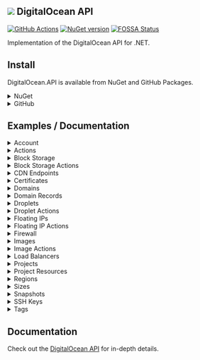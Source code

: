 ## ![](http://i.imgur.com/llqIpX6.png) DigitalOcean API

[![GitHub Actions](https://img.shields.io/endpoint.svg?url=https%3A%2F%2Factions-badge.atrox.dev%2Ftrmcnvn%2FDigitalOcean.API%2Fbadge&label=build&logo=none)](https://actions-badge.atrox.dev/trmcnvn/DigitalOcean.API/goto)
[![NuGet version](https://img.shields.io/nuget/v/DigitalOcean.API.svg)](https://www.nuget.org/packages/DigitalOcean.API)
[![FOSSA Status](https://app.fossa.com/api/projects/git%2Bgithub.com%2Ftrmcnvn%2FDigitalOcean.API.svg?type=shield)](https://app.fossa.com/projects/git%2Bgithub.com%2Ftrmcnvn%2FDigitalOcean.API?ref=badge_shield)

Implementation of the DigitalOcean API for .NET.

## Install

DigitalOcean.API is available from NuGet and GitHub Packages.

<details>
<summary>NuGet</summary>

```
dotnet add package DigitalOcean.API
```

</details>
<details>
<summary>GitHub</summary>

Make sure that you have followed these [steps](https://help.github.com/en/articles/configuring-nuget-for-use-with-github-package-registry#installing-a-package) to setup GitHub Packages.

```
dotnet add package DigitalOcean.API -s https://nuget.pkg.github.com/trmcnvn/index.json
```

</details>

## Examples / Documentation

<details>
  <summary>Account</summary>

[DigitalOcean Documentation](https://developers.digitalocean.com/Documentation/v2/#account)

#### Get User Information

```csharp
var account = await client.Account.Get();
// => Models.Responses.Account
```

</details>
<details>
  <summary>Actions</summary>

[DigitalOcean Documentation](https://developers.digitalocean.com/Documentation/v2/#actions)

#### List all Actions

```csharp
var actions = await client.Actions.GetAll();
// => IReadOnlyList<Models.Responses.Action>
```

#### Retreive an existing Action

```csharp
var action = await client.Actions.Get(36804636);
// => Models.Responses.Action
```

</details>
<details>
<summary>Block Storage</summary>

[DigitalOcean Documentation](https://developers.digitalocean.com/documentation/v2/#block-storage)

#### List all volumes

```csharp
var volumes = await client.Volumes.GetAll();
// => IReadOnlyList<Models.Responses.Volume>
```

#### Create a new volume

```csharp
var newVolume = new Models.Requests.Volume {
  SizeGigabytes = 10,
  Name = "example",
  Description = "Block store for examples",
  Region = "nyc1"
};
var volume = await client.Volumes.Create(newVolume);
// => Models.Responses.Volume
```

#### Retreive an existing volume

```csharp
var volume = await client.Volumes.Get("7724db7c-e098-11e5-b522-000f53304e51");
// => Models.Responses.Volume
```

#### Retreive an existing volume by name

```csharp
var volumes = await client.Volumes.GetByName("example", "nyc1");
// => IReadOnlyList<Models.Responses.Volume>
```

#### List snapshots for a volume

```csharp
var snapshots = await client.Volumes.GetSnapshots("7724db7c-e098-11e5-b522-000f53304e51");
// => IReadOnlyList<Models.Responses.Snapshot>
```

#### Create a snapshot from a volume

```csharp
var newSnapshot = new Models.Requests.VolumeSnapshot {
  Name = "big-data-snapshot"
};
var snapshot = await client.Volumes.CreateSnapshot("7724db7c-e098-11e5-b522-000f53304e51", newSnapshot);
// => Models.Responses.Snapshot
```

#### Delete a volume

```csharp
await client.Volumes.Delete("7724db7c-e098-11e5-b522-000f53304e51");
```

#### Delete a volume by name

```csharp
await client.Volumes.Delete("example", "nyc1");
```

#### Delete a volume by snapshot

```csharp
await client.Snapshots.Delete("12345");
```

</details>
<details>
<summary>Block Storage Actions</summary>

[DigitalOcean Documentation](https://developers.digitalocean.com/documentation/v2/#block-storage-actions)

#### Attach a volume to a Droplet

```csharp
var action = await client.VolumeActions.Attach("7724db7c-e098-11e5-b522-000f53304e51", 123456, "nyc1");
// => Models.Responses.Action
```

#### Attach a volume to a Droplet by name

```csharp
var action = await client.VolumeActions.AttachByName("example", 123456, "nyc1");
// => Models.Responses.Action
```

#### Remove a volume from a Droplet

```csharp
var action = await client.VolumeActions.Detach("7724db7c-e098-11e5-b522-000f53304e51", 123456, "nyc1");
// => Models.Responses.Action
```

#### Remove a volume from a Droplet by name

```csharp
var action = await client.VolumeActions.DetachByName("example", 123456, "nyc1");
// => Models.Responses.Action
```

#### Resize a volume

```csharp
var action = await client.VolumeActions.Resize("7724db7c-e098-11e5-b522-000f53304e51", 100, "nyc1");
// => Models.Responses.Action
```

#### List all actions for a volume

```csharp
var actions = await client.VolumeActions.GetActions("7724db7c-e098-11e5-b522-000f53304e51");
// => IReadOnlyList<Models.Responses.Action>
```

#### Retreive an existing volume action

```csharp
var action = await client.VolumeActions.GetAction("7724db7c-e098-11e5-b522-000f53304e51", 12345);
// => Models.Responses.Action
```

</details>
<details>
  <summary>CDN Endpoints</summary>

[DigitalOcean Documentation](https://developers.digitalocean.com/Documentation/v2/#cdn-endpoints)

#### Create a new CDN endpoint

```csharp
var newEndpoint = new Models.Requests.CdnEndpoint {
  Origin = "static-images.nyc3.digitaloceanspaces.com",
  CertificateId = "892071a0-bb95-49bc-8021-3afd67a210bf",
  CustomDomain = "static.example.com",
  Ttl = 3600,
};
var endpoint = await client.CdnEndpoints.Create(newEndpoint);
// => Models.Responses.CdnEndpoint
```

#### Retreive an existing CDN endpoint

```csharp
var endpoint = await client.CdnEndpoints.Get("19f06b6a-3ace-4315-b086-499a0e521b76");
// => Models.Responses.CdnEndpoint
```

#### List all CDN endpoints

```csharp
var endpoints = await client.CdnEndpoints.GetAll();
// => IReadOnlyList<Models.Responses.CdnEndpoint>
```

#### Update an exisiting CDN endpoint

```csharp
var updatedEndpoint = new Models.Requests.CdnEndpoint {
  Ttl = 1800,
};
var endpoint = await client.CdnEndpoints.Update("19f06b6a-3ace-4315-b086-499a0e521b76", updatedEndpoint);
// => Models.Responses.CdnEndpoint
```

#### Delete a CDN endpoint

```csharp
await client.CdnEndpoints.Delete("19f06b6a-3ace-4315-b086-499a0e521b76");
```

#### Purge the cache for an existing CDN endpoint

```csharp
var files = new Models.Requests.PurgeCdnFiles {
  Files = new List<string> {
    "assets/img/hero.png",
    "assets/css/*",
  },
};
await client.CdnEndpoints.PurgeCache("19f06b6a-3ace-4315-b086-499a0e521b76", files);
```

</details>
<details>
<summary>Certificates</summary>

[DigitalOcean Documentation](https://developers.digitalocean.com/Documentation/v2/#certificates)

#### Create a new custom Certificate

```csharp
var newCertificate = new Models.Requests.Certificate {
  Name = "web-cert-01",
  Type = "custom",
  PrivateKey = "-----BEGIN PRIVATE KEY-----",
  LeafCertificate = "-----BEGIN CERTIFICATE-----",
  CertificateChain = "-----BEGIN CERTIFICATE-----",
};
var certificate = await client.Certificates.Create(newCertificate);
// => IReadOnlyList<Models.Responses.Certificate>
```

#### Create a new Let's Encrypt Certificate

```csharp
var newCertificate = new Models.Requests.Certificate {
  Name = "le-cert-01",
  Type = "lets_encrypt",
  DnsNames = new List<string> {
    "www.example.com",
    "example.com",
  },
};
var certificate = await client.Certificates.Create(newCertificate);
// => IReadOnlyList<Models.Responses.Certificate>
```

#### Retreive an exisiting Certificate

```csharp
var certificate = await client.Certificates.Get("892071a0-bb95-49bc-8021-3afd67a210bf");
// => Models.Responses.Certificate
```

#### List all Certificates

```csharp
var certificates = await client.Certificates.GetAll();
// => IReadOnlyList<Models.Requests.Certificate>
```

#### Delete a Certificate

```csharp
await client.Certificates.Delete("892071a0-bb95-49bc-8021-3afd67a210bf");
```

</details>

<details>
<summary>Domains</summary>

[DigitalOcean Documentation](https://developers.digitalocean.com/Documentation/v2/#domains)

#### List all Domains

```csharp
var domains = await client.Domains.GetAll();
// => IReadOnlyList<Models.Responses.Domain>
```

#### Create a new Domain

```csharp
var newDomain = new Models.Requests.Domain {
  Name = "example.com",
  IpAddress = "1.2.3.4",
};
var domain = await client.Domains.Create(newDomain);
// => Models.Responses.Domain
```

#### Retreive an existing Domain

```csharp
var domain = await client.Domains.Get("example.com");
// => Models.Responses.Domain
```

#### Delete a Domain

```csharp
await client.Domains.Delete("example.com");
```

</details>
<details>
<summary>Domain Records</summary>

[DigitalOcean Documentation](https://developers.digitalocean.com/Documentation/v2/#domain-records)

#### List all Domain Records

```csharp
var records = await client.DomainRecords.GetAll();
// => IReadOnlyList<Models.Responses.DomainRecord>
```

#### Create a new Domain Record

```csharp
var newRecord = new Models.Requests.DomainRecord {
  Type = "A",
  Name = "www",
  Data = "162.10.66.0",
  Ttl = 1800,
};
var record = await client.DomainRecords.Create(newRecord);
// => Models.Responses.DomainRecord
```

#### Retreive an existing Domain Record

```csharp
var record = await client.DomainRecords.Get(3352896);
// => Models.Responses.DomainRecord
```

#### Update a Domain Record

```csharp
var updateRecord = new Models.Requests.UpdateDomainRecord {
  Name = "blog",
};
var record = await client.DomainRecords.Update(3352896, updateRecord);
// => Models.Responses.DomainRecord
```

#### Delete a Domain Record

```csharp
await client.DomainRecords.Delete();
```

</details>
<details>
  <summary>Droplets</summary>

[DigitalOcean Documentation](https://developers.digitalocean.com/Documentation/v2/#droplets)

#### Create a new Droplet

```csharp
var newDroplet = new Models.Requests.Droplet {
  Name = "example.com",
  Region = "nyc3",
  Size = "s-lvcpu-1gb",
  Image = "ubuntu-16-04-x64",
  SshIdsOrFingerprints = new List<int> { 107149 },
  Backups = false,
  Ipv6 = true,
  Tags = new List<string> { "web" },
};
var droplet = await client.Droplets.Create(newDroplet);
// => Models.Responses.Droplet
```

#### Retreive an existing Droplet by id

```csharp
var droplet = await client.Droplets.Get(3164494);
// => Models.Responses.Droplet
```

#### List all Droplets

```csharp
var droplets = await client.Droplets.GetAll();
// => IReadOnlyList<Models.Responses.Droplet>
```

#### Listing Droplets by Tag

```csharp
var droplets = await client.Droplets.GetAllByTag("awesome");
// => IReadOnlyList<Models.Responses.Droplet>
```

#### List all available Kernels for a Droplet

```csharp
var kernels = await client.Droplets.GetKernels(3164494);
// => IReadOnlyList<Models.Responses.Kernel>
```

#### List snapshots for a Droplet

```csharp
var snapshots = await client.Droplets.GetSnapshots(3164494);
// => IReadOnlyList<Models.Responses.Image>
```

#### List backups for a Droplet

```csharp
var backups = await client.Droplets.GetBackups(3164494);
// => IReadOnlyList<Models.Responses.Image>
```

#### List actions for a Droplet

```csharp
var actions = await client.Droplets.GetActions(3164494);
// => IReadOnlyList<Models.Responses.Action>
```

#### Delete a Droplet

```csharp
await client.Droplets.Delete(3164494);
```

#### Deleting Droplets by Tag

```csharp
await client.Droplets.DeleteByTag("awesome");
```

</details>
<details>
<summary>Droplet Actions</summary>

[DigitalOcean Documentation](https://developers.digitalocean.com/Documentation/v2/#droplet-actions)

#### Disable Backups

```csharp
var action = await client.DropletActions.DisableBackups(3164450);
// => Models.Responses.Action
```

#### Reboot a Droplet

```csharp
var action = await client.DropletActions.Reboot(3164450);
// => Models.Responses.Action
```

#### Power Cycle a Droplet

```csharp
var action = await client.DropletActions.PowerCycle(3164450);
// => Models.Responses.Action
```

#### Shutdown a Droplet

```csharp
var action = await client.DropletActions.Shutdown(3164450);
// => Models.Responses.Action
```

#### Power Off a Droplet

```csharp
var action = await client.DropletActions.PowerOff(3164450);
// => Models.Responses.Action
```

#### Power On a Droplet

```csharp
var action = await client.DropletActions.PowerOn(3164450);
// => Models.Responses.Action
```

#### Restore a Droplet

```csharp
var action = await client.DropletActions.Restore(3164450, 12389723);
// => Models.Responses.Action
```

#### Password Reset a Droplet

```csharp
var action = await client.DropletActions.ResetPassword(3164450);
// => Models.Responses.Action
```

#### Resize a Droplet

```csharp
var action = await client.DropletActions.Resize(3164450, "1gb");
// => Models.Responses.Action
```

#### Rebuild a Droplet

```csharp
var action = await client.DropletActions.Rebuild(3164450, "ubuntu-16-04-x64");
// => Models.Responses.Action
```

#### Rename a Droplet

```csharp
var action = await client.DropletActions.Rename(3164450, "nifty-new-name");
// => Models.Responses.Action
```

#### Change the Kernel

```csharp
var action = await client.DropletActions.ChangeKernel(3164450, 991);
// => Models.Responses.Action
```

#### Enable IPv6

```csharp
var action = await client.DropletActions.EnableIpv6(3164450);
// => Models.Responses.Action
```

#### Enable Private Networking

```csharp
var action = await client.DropletActions.EnablePrivateNetworking(3164450);
// => Models.Responses.Action
```

#### Snapshot a Droplet

```csharp
var action = await client.DropletActions.Snapshot(3164450, "Nifty New Snapshot");
// => Models.Responses.Action
```

#### Retreive a Droplet Action

```csharp
var action = await client.DropletActions.GetDropletAction(3164444, 36804807);
// => Models.Responses.Action
```

</details>
<details>
<summary>Floating IPs</summary>

[DigitalOcean Documentation](https://developers.digitalocean.com/Documentation/v2/#floating-ips)

#### List all Floating IPs

```csharp
var ips = await client.FloatingIps.GetAll();
// => IReadOnlyList<Models.Responses.FloatingIp>
```

#### Create a new Floating IP assigned to a Droplet

```csharp
var newIp = new Models.Requests.FloatingIp {
  DropletId = 123456
};
var ip = await client.FloatingIps.Create(newIp);
// => Models.Responses.FloatingIp
```

#### Create a new Floating IP assigned to a Region

```csharp
var newIp = new Models.Requests.FloatingIp {
  Region = "nyc3"
};
var ip = await client.FloatingIps.Create(newIp);
// => Models.Responses.FloatingIp
```

#### Retreive an existing Floating IP

```csharp
var ip = await client.FloatingIps.Get("1.2.3.4");
// => Models.Responses.FloatingIp
```

#### Delete a Floating IP

```csharp
await client.FloatingIps.Delete("1.2.3.4");
```

</details>
<details>
<summary>Floating IP Actions</summary>

[DigitalOcean Documentation](https://developers.digitalocean.com/Documentation/v2/#floating-ip-actions)

#### Assign a Floating IP to a Droplet

```csharp
var action = await client.FloatingIpActions.Assign("1.2.3.4", 123456);
// => Models.Responses.Action
```

#### Unassign a Floating IP

```csharp
var action = await client.FloatingIpActions.Unassign("1.2.3.4");
// => Models.Responses.Action
```

#### List all actions for a Floating IP

```csharp
var actions = await client.FloatingIpActions.GetActions("1.2.3.4");
// => IReadOnlyList<Models.Responses.Action>
```

#### Retreive an existing Floating IP Action

```csharp
var action = await client.FloatingIpActions.GetAction("1.2.3.4", 123456);
// => Models.Responses.Action
```

</details>
<details>
<summary>Firewall</summary>

[DigitalOcean Documentation](https://developers.digitalocean.com/documentation/v2/#firewalls)

#### Create a new Firewall

```csharp
var newFirewall = new Models.Requests.Firewall {
  Name = "firewall",
  InboundRules = new List<Models.Requests.InboundRule> {
    new Models.Requests.InboundRule {
      Protocol = "tcp",
      Ports = "80",
      Sources = new List<Models.Requests.SourceLocation> {
        new Models.Requests.SourceLocation {
          LoadBalancerUids = new List<string> { "123456" }
        }
      }
    }
  },
  OutboundRules = new List<Models.Requests.OutboundRule> {
    new Models.Requests.OutboundRule {
      Protocol = "tcp",
      Ports = "80",
      Destinations = new List<Models.Requests.SourceLocation> {
        new Models.Requests.SourceLocation {
          Addressess = new List<string> { "0.0.0.0/0", "::/0" }
        }
      }
    }
  },
  DropletIds = new List<int> { 123456 }
};
var firewall = await client.Firewalls.Create(newFirewall);
// => Models.Responses.Firewall
```

#### Retreive an existing Firewall

```csharp
var firewall = await client.Firewalls.Get("bb4b2611-3d72-467b-8602-280330ecd65c");
// => Models.Responses.Firewall
```

#### List all Firewalls

```csharp
var firewalls = await client.Firewalls.GetAll();
// => IReadOnlyList<Models.Responses.Firewall>
```

#### Update a Firewall

```csharp
var updateFirewall = new Models.Requests.Firewall {
  Name = "firewall",
  InboundRules = new List<Models.Requests.InboundRule> {
    new Models.Requests.InboundRule {
      Protocol = "tcp",
      Ports = "80",
      Sources = new List<Models.Requests.SourceLocation> {
        new Models.Requests.SourceLocation {
          LoadBalancerUids = new List<string> { "123456" }
        }
      }
    }
  },
  OutboundRules = new List<Models.Requests.OutboundRule> {
    new Models.Requests.OutboundRule {
      Protocol = "tcp",
      Ports = "80",
      Destinations = new List<Models.Requests.SourceLocation> {
        new Models.Requests.SourceLocation {
          Addressess = new List<string> { "0.0.0.0/0", "::/0" }
        }
      }
    }
  },
  DropletIds = new List<int> { 123456 }
};
var firewall = await client.Firewalls.Update("bb4b2611-3d72-467b-8602-280330ecd65c", updateFirewall);
// => Models.Responses.Firewall
```

#### Delete a Firewall

```csharp
await client.Firewalls.Delete("bb4b2611-3d72-467b-8602-280330ecd65c");
```

#### Add Droplets to a Firewall

```csharp
var droplets = new Models.Requests.FirewallDroplets {
  DropletIds = new List<int> { 123456 }
};
await client.Firewalls.AddDroplets("bb4b2611-3d72-467b-8602-280330ecd65c", droplets);
```

#### Remove Droplets from a Firewall

```csharp
var droplets = new Models.Requests.FirewallDroplets {
  DropletIds = new List<int> { 123456 }
};
await client.Firewalls.RemoveDroplets("bb4b2611-3d72-467b-8602-280330ecd65c", droplets);
```

#### Add Tags to a Firewall

```csharp
var tags = new Models.Requests.FirewallTags {
  Tags = new List<string> { "awesome" }
};
await client.Firewalls.AddTags("bb4b2611-3d72-467b-8602-280330ecd65c", tags);
```

#### Remove Tags from a Firewall

```csharp
var tags = new Models.Requests.FirewallTags {
  Tags = new List<string> { "awesome" }
};
await client.Firewalls.RemoveTags("bb4b2611-3d72-467b-8602-280330ecd65c", tags);
```

#### Add rules to a Firewall

```csharp
var rules = new Models.Requests.FirewallRules {
  InboundRules = new List<Models.Requests.InboundRule> {
    new Models.Requests.InboundRule {
      Protocol = "tcp",
      Ports = "80",
      Sources = new List<Models.Requests.SourceLocation> {
        new Models.Requests.SourceLocation {
          LoadBalancerUids = new List<string> { "123456" }
        }
      }
    }
  },
  OutboundRules = new List<Models.Requests.OutboundRule> {
    new Models.Requests.OutboundRule {
      Protocol = "tcp",
      Ports = "80",
      Destinations = new List<Models.Requests.SourceLocation> {
        new Models.Requests.SourceLocation {
          Addressess = new List<string> { "0.0.0.0/0", "::/0" }
        }
      }
    }
  },
};
await client.Firewalls.AddRules("bb4b2611-3d72-467b-8602-280330ecd65c", rules);
```

#### Remove rules from a Firewall

```csharp
var rules = new Models.Requests.FirewallRules {
  InboundRules = new List<Models.Requests.InboundRule> {
    new Models.Requests.InboundRule {
      Protocol = "tcp",
      Ports = "80",
      Sources = new List<Models.Requests.SourceLocation> {
        new Models.Requests.SourceLocation {
          LoadBalancerUids = new List<string> { "123456" }
        }
      }
    }
  },
  OutboundRules = new List<Models.Requests.OutboundRule> {
    new Models.Requests.OutboundRule {
      Protocol = "tcp",
      Ports = "80",
      Destinations = new List<Models.Requests.SourceLocation> {
        new Models.Requests.SourceLocation {
          Addressess = new List<string> { "0.0.0.0/0", "::/0" }
        }
      }
    }
  },
};
await client.Firewalls.RemoveRules("bb4b2611-3d72-467b-8602-280330ecd65c", rules);
```

</details>
<details>
<summary>Images</summary>

[DigitalOcean Documentation](https://developers.digitalocean.com/Documentation/v2/#images)

#### List all Images

```csharp
var images = await client.Images.GetAll();
// => IReadOnlyList<Models.Responses.Image>
```

#### List all Distrubution Images

```csharp
var images = await client.Images.GetAll(Models.Requests.ImageType.Distrubution);
// => IReadOnlyList<Models.Responses.Image>
```

#### List all Application Images

```csharp
var images = await client.Images.GetAll(Models.Requests.ImageType.Application);
// => IReadOnlyList<Models.Responses.Image>
```

#### List a User's Images

```csharp
var images = await client.Images.GetAll(Models.Requests.ImageType.Private);
// => IReadOnlyList<Models.Responses.Image>
```

#### Retreive an existing Image by id

```csharp
var image = await client.Images.Get(7555620);
// => Models.Responses.Image
```

#### Retreive an existing Image by slug

```csharp
var image = await client.Images.Get("ubuntu-16-04-x64");
// => Models.Responses.Image
```

#### Update an Image

```csharp
var updateImage = new Models.Requests.UpdateImage {
  Name = "new-image-name",
};
var image = await client.Images.Update(7555620, updateImage);
// => Models.Responses.Image
```

#### Delete an Image

```csharp
await client.Images.Delete(7555620);
```

</details>
<details>
<summary>Image Actions</summary>

[DigitalOcean Documentation](https://developers.digitalocean.com/Documentation/v2/#image-actions)

#### Transfer an Image

```csharp
var action = await client.ImageActions.Transfer(7938269, "nyc2");
// => Models.Responses.Action
```

#### Retreive an existing Image Action

```csharp
var action = await client.ImageActions.GetAction(7938269, 36805527);
// => Models.Responses.Action
```

</details>
<details>
<summary>Load Balancers</summary>

[DigitalOcean Documentation](https://developers.digitalocean.com/Documentation/v2/#load-balancers)

#### Create a new Load Balancer

```csharp
var newBalancer = new Models.Requests.LoadBalancer {
  Name = "example-lb-01",
  Region = "nyc3",
  ForwardingRules = new List<Models.Requests.ForwardingRule> {
    new Models.Requests.ForwardingRule {
      EntryProtocol = "http",
      EntryPort = 80,
      TargetProtocol = "http",
      TargetPort = 80,
      CertificateId = "",
      TlsPassthrough = false,
    },
  },
  HealthCheck = new Models.Requests.HealthCheck {
    Protocol = "http",
    Port = 80,
    Path = "/",
    CheckIntervalSeconds = 10,
    ResponseTimeoutInSeconds = 5,
    HealthyThreshold = 5,
    UnhealthyThreshold = 3,
  },
  StickySessions = new Models.Requests.StickySessions {
    Type = "none",
  },
  DropletIds = new List<int> { 3164444, 3164445 },
};
var balancer = await client.LoadBalancers.Create(newBalancer);
// => Models.Responses.LoadBalancer
```

#### Create a new Load Balancer with Droplet Tag

```csharp
var newBalancer = new Models.Requests.LoadBalancer {
  Name = "example-lb-01",
  Region = "nyc3",
  ForwardingRules = new List<Models.Requests.ForwardingRule> {
    new Models.Requests.ForwardingRule {
      EntryProtocol = "http",
      EntryPort = 80,
      TargetProtocol = "http",
      TargetPort = 80,
      CertificateId = "",
      TlsPassthrough = false,
    }
  },
  HealthCheck = new Models.Requests.HealthCheck {
    Protocol = "http",
    Port = 80,
    Path = "/",
    CheckIntervalSeconds = 10,
    ResponseTimeoutInSeconds = 5,
    HealthyThreshold = 5,
    UnhealthyThreshold = 3,
  },
  StickySessions = new Models.Requests.StickySessions {
    Type = "none",
  },
  Tag = "web:prod",
};
var balancer = await client.LoadBalancers.Create(newBalancer);
// => Models.Responses.LoadBalancer
```

#### Retreive an existing Load Balancer

```csharp
var balancer = await client.LoadBalancers.Get("4de7ac8b-495b-4884-9a69-1050c6793cd6");
// => Models.Responses.LoadBalancer
```

#### List all Load Balancers

```csharp
var balancers = await client.LoadBalancers.GetAll();
// => IReadOnlyList<Models.Responses.LoadBalancer>
```

#### Update a Load Balancer

```csharp
var updateBalancer = new Models.Requests.LoadBalancer {
  Name = "example-lb-01",
  Region = "nyc3",
  Algorithm = "least_connections",
  ForwardingRules = new List<Models.Requests.ForwardingRule> {
    new Models.Requests.ForwardingRule {
      EntryProtocol = "http",
      EntryPort = 80,
      TargetProtocol = "http",
      TargetPort = 80,
    }
  },
  HealthCheck = new Models.Requests.HealthCheck {
    Protocol = "http",
    Port = 80,
    Path = "/",
    CheckIntervalInSeconds = 10,
    ResponseTimeoutInSeconds = 5,
    HealthyThreshold = 5,
    UnhealthyThreshold = 3,
  },
  StickySessions = new Models.Requests.StickySessions {
    Type = "cookies",
    CookieName = "DO_LB",
    CookieTtlInSeconds = 300,
  },
  DropletIds = new List<int> { 3164444, 3164445 },
};
var balancer = await client.LoadBalancers.Update("4de7ac8b-495b-4884-9a69-1050c6793cd6", updateBalancer);
// => Models.Responses.LoadBalancer
```

#### Delete a Load Balancer

```csharp
await client.LoadBalancers.Delete("4de7ac8b-495b-4884-9a69-1050c6793cd6");
```

#### Add Droplets to a Load Balancer

```csharp
var droplets = new Models.Requests.LoadBalancerDroplets {
  DropletIds = new List<int> { 3164446, 3164447 },
};
await client.LoadBalancers.AddDroplets("4de7ac8b-495b-4884-9a69-1050c6793cd6", droplets);
```

#### Remove Droplets from a Load Balancer

```csharp
var droplets = new Models.Requests.LoadBalancerDroplets {
  DropletIds = new List<int> { 3164446, 3164447 },
};
await client.LoadBalancers.RemoveDroplets("4de7ac8b-495b-4884-9a69-1050c6793cd6", droplets);
```

#### Add forwarding rules to a Load Balancer

```csharp
var rules = new Models.Requests.ForwardingRulesList {
  ForwardingRules = new List<Models.Requests.ForwardingRule> {
    EntryProtocol = "tcp",
    EntryPort = 3306,
    TargetProtocol = "tcp",
    TargetPort = 3306,
  },
};
await client.LoadBalancers.AddForwardingRules("4de7ac8b-495b-4884-9a69-1050c6793cd6", rules);
```

#### Remove forwarding rules from a Load Balancer

```csharp
var rules = new Models.Requests.ForwardingRulesList {
  ForwardingRules = new List<Models.Requests.ForwardingRule> {
    EntryProtocol = "tcp",
    EntryPort = 3306,
    TargetProtocol = "tcp",
    TargetPort = 3306,
  },
};
await client.LoadBalancers.RemoveForwardingRules("4de7ac8b-495b-4884-9a69-1050c6793cd6", rules);
```

</details>
<details>
<summary>Projects</summary>

[DigitalOcean Documentation](https://developers.digitalocean.com/Documentation/v2/#projects)

#### Create a Project

```csharp
var newProject = new Models.Requests.Project {
  Name = "my-web-api",
  Description = "My Website API",
  Purpose = Models.Requests.Project.Purposes.ServiceOrApi,
  Environment = Models.Requests.Project.Environments.Production,
};
var project = await client.Projects.Create(newProject);
// => Models.Responses.Project
```

#### List All Projects

```csharp
var projects = await client.Projects.GetAll();
// => IReadOnlyList<Models.Responses.Project>
```

#### Update a Project

```csharp
var updateProject = new Models.Requests.UpdateProject {
  Name = "my-web-api",
  Description = "My Website API",
  Purpose = Models.Requests.Project.Purposes.ServiceOrApi,
  Environment = Models.Requests.Project.Environments.Staging,
  IsDefault = false,
};
var project = await client.Projects.Update("4e1bfbc3-dc3e-41f2-a18f-1b4d7ba71679", updateProject);
// => Models.Responses.Project
```

#### Patch a Project

```csharp
var patchProject = new Models.Requests.PatchProject {
  Environment = Models.Requests.Project.Environments.Staging,
};
var project = await client.Projects.Patch("4e1bfbc3-dc3e-41f2-a18f-1b4d7ba71679", patchProject);
// => Models.Responses.Project
```

#### Retreive an existing Project

```csharp
var project = await client.Projects.Get("4e1bfbc3-dc3e-41f2-a18f-1b4d7ba71679");
// => Models.Responses.Project
```

#### Retreive the Default Project

```csharp
var project = await client.Projects.GetDefault();
// => Models.Responses.Project
```

#### Update the Default Project

```csharp
var updateProject = new Models.Requests.UpdateProject {
  Name = "my-web-api",
  Description = "My Website API",
  Purpose = Models.Requests.Project.Purposes.ServiceOrApi,
  Environment = Models.Requests.Project.Environments.Staging,
  IsDefault = false,
};
var project = await client.Projects.UpdateDefault(updateProject);
// => Models.Responses.Project
```

#### Patch the Default Project

```csharp
var updateProject = new Models.Requests.PatchProject {
  Environment = Models.Requests.Project.Environments.Staging,
};
var project = await client.Projects.PatchDefault(updateProject);
// => Models.Responses.Project
```

</details>
<details>
<summary>Project Resources</summary>

[DigitalOcean Documentation](https://developers.digitalocean.com/Documentation/v2/#project-resources)

#### List all Resources

```csharp
var resources = await client.ProjectResources.GetResources("4e1bfbc3-dc3e-41f2-a18f-1b4d7ba71679");
// => IReadOnlyList<Models.Responses.ProjectResource>
```

#### Assign Resources

```csharp
var newResources = new Models.Requests.AssignResourcesNames {
  Resources = new List<string> { "do:droplet:1", "do:floatingip:192.168.99.100", },
};
var resources = await client.ProjectResources.AssignResources("4e1bfbc3-dc3e-41f2-a18f-1b4d7ba71679", newResources);
// => IReadOnlyList<Models.Responses.ProjectResource>
```

#### List Default Project Resources

```csharp
var resources = await client.ProjectResources.GetDefaultResources();
// => IReadOnlyList<Models.Responses.ProjectResource>
```

#### Assign Default Project Resources

```csharp
var newResources = new Models.Requests.AssignResourcesNames {
  Resources = new List<string> { "do:droplet:1", "do:floatingip:192.168.99.100", },
};
var resources = await client.ProjectResources.AssignDefaultResources("4e1bfbc3-dc3e-41f2-a18f-1b4d7ba71679", newResources);
// => IReadOnlyList<Models.Responses.ProjectResource>
```

</details>
<details>
<summary>Regions</summary>

[DigitalOcean Documentation](https://developers.digitalocean.com/Documentation/v2/#regions)

#### List all Regions

```csharp
var regions = await client.Regions.GetAll();
// => IReadOnlyList<Models.Responses.Region>
```

</details>
<details>
<summary>Sizes</summary>

[DigitalOcean Documentation](https://developers.digitalocean.com/Documentation/v2/#sizes)

#### List all Sizes

```csharp
var sizes = await client.Sizes.GetAll();
// => IReadOnlyList<Models.Responses.Sizes>
```

</details>
<details>
<summary>Snapshots</summary>

[DigitalOcean Documentation](https://developers.digitalocean.com/Documentation/v2/#snapshots)

#### List all snapshots

```csharp
var snapshots = await client.Snapshots.GetAll();
// => IReadOnlyList<Models.Responses.Snapshot>
```

#### List all Droplet snapshots

```csharp
var snapshots = await client.Snapshots.GetAll(Models.Requests.Snapshot.SnapshotType.Droplet);
// => IReadOnlyList<Models.Responses.Snapshot>
```

#### List all volume snapshots

```csharp
var snapshots = await client.Snapshots.GetAll(Models.Requests.Snapshot.SnapshotType.Volume);
// => IReadOnlyList<Models.Responses.Snapshot>
```

#### Retreive an existing snapshot by id

```csharp
var snapshot = await client.Snapshots.Get("fbe805e8-866b-11e6-96bf-000f53315a41");
// => Models.Responses.Snapshot
```

#### Delete a snapshot

```csharp
await client.Snapshots.Delete("fbe805e8-866b-11e6-96bf-000f53315a41");
```

</details>
<details>
<summary>SSH Keys</summary>

[DigitalOcean Documentation](https://developers.digitalocean.com/Documentation/v2/#ssh-keys)

#### List all Keys

```csharp
var keys = await client.Keys.GetAll();
// => IReadOnlyList<Models.Responses.Key>
```

#### Create a new Key

```csharp
var newKey = new Models.Requests.Key {
  Name = "My SSH Public Key",
  PublicKey = "ssh-rsa AAAAB3NzaC1yc....",
};
var key = await client.Keys.Create(newKey);
// => Models.Responses.Key
```

#### Retreive an existing Key

```csharp
var key = await client.Keys.Get(512190);
// => Models.Responses.Key
```

```csharp
var key = await client.Keys.Get("3b:16:bf:e4:8b:00:8b:b8:59:8c:a9:d3:f0:19:45:fa");
// => Models.Responses.Key
```

#### Update a Key

```csharp
var updateKey = new Models.Requests.Key {
  Name = "Renamed SSH Key",
};
var key = await client.Keys.Update(512190, updateKey);
```

```csharp
var updateKey = new Models.Requests.UpdateKey {
  Name = "Renamed SSH Key",
};
var key = await client.Keys.Update("3b:16:bf:e4:8b:00:8b:b8:59:8c:a9:d3:f0:19:45:fa", updateKey);
```

#### Delete a Key

```csharp
await client.Keys.Delete(512190);
```

```csharp
await client.Keys.Delete("3b:16:bf:e4:8b:00:8b:b8:59:8c:a9:d3:f0:19:45:fa");
```

</details>
<details>
<summary>Tags</summary>

[DigitalOcean Documentation](https://developers.digitalocean.com/Documentation/v2/#tags)

#### Create a new Tag

```csharp
var newTag = new Models.Requests.Tag {
  Name = "awesome",
};
var tag = await client.Tags.Create(newTag);
// => Models.Responses.Tag
```

#### Retreive a Tag

```csharp
var tag = await client.Tags.Get("awesome");
// => Models.Responses.Tag
```

#### List all Tags

```csharp
var tags = await client.Tags.GetAll();
// => IReadOnlyList<Models.Responses.Tag>
```

#### Tag a Resource

```csharp
var resources = new Models.Requests.TagResources {
  Resources = new List<Models.Requests.Tag> {
    new Models.Requests.Tag {
      Id = "9569411",
      Type = "droplet",
    },
    New Models.Requests.Tag {
      Id = "7555620",
      Type = "image",
    },
  }
};
await client.Tags.Tag("awesome", resources);
```

#### Untag a Resource

```csharp
var resources = new Models.Requests.TagResources {
  Resources = new List<Models.Requests.Tag> {
    new Models.Requests.Tag {
      Id = "9569411",
      Type = "droplet",
    },
    New Models.Requests.Tag {
      Id = "7555620",
      Type = "image",
    },
  }
};
await client.Tags.Untag("awesome", resources);
```

#### Delete a Tag

```csharp
await client.Tags.Delete("awesome");
```

</details>

## Documentation

Check out the [DigitalOcean API](https://developers.digitalocean.com/) for in-depth details.
